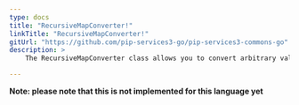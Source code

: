 ```yaml
---
type: docs
title: "RecursiveMapConverter!"
linkTitle: "RecursiveMapConverter!"
gitUrl: "https://github.com/pip-services3-go/pip-services3-commons-go"
description: > 
    The RecursiveMapConverter class allows you to convert arbitrary values into map objects using extended conversion rules.

---
```


**Note: please note that this is not implemented for this language yet**